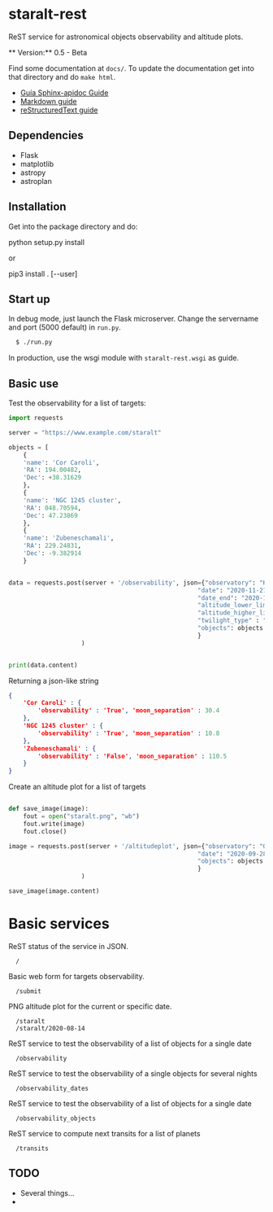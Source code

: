 # staralt-rest

ReST service for astronomical objects observability and altitude plots.

** Version:** 0.5 - Beta

Find some documentation at `docs/`. To update the documentation get into that directory and do `make html`.

* [Guía Sphinx-apidoc Guide](https://medium.com/@eikonomega/getting-started-with-sphinx-autodoc-part-1-2cebbbca5365)
* [Markdown guide](https://guides.github.com/features/mastering-markdown/)
* [reStructuredText guide](https://www.sphinx-doc.org/es/master/usage/restructuredtext/basics.html)

## Dependencies

* Flask
* matplotlib
* astropy
* astroplan

## Installation

Get into the package directory and do:

  python setup.py install

or

  pip3 install . [--user]

## Start up

In debug mode, just launch the Flask microserver. Change the servername and port (5000 default) in `run.py`. 

```bash
  $ ./run.py
```

In production, use the wsgi module with `staralt-rest.wsgi` as guide. 

## Basic use

Test the observability for a list of targets:

```python
import requests

server = "https://www.example.com/staralt"

objects = [
    {
    'name': 'Cor Caroli',
    'RA': 194.00482,
    'Dec': +38.31629
    },
    {
    'name': 'NGC 1245 cluster',
    'RA': 048.70594,
    'Dec': 47.23869
    },
    {
    'name': 'Zubeneschamali',
    'RA': 229.24831,
    'Dec': -9.382914
    }


data = requests.post(server + '/observability', json={"observatory": "Keck", 
                                                    "date": "2020-11-21 22:00",
                                                    "date_end": "2020-11-22 06:00",
                                                    "altitude_lower_limit": 30,
                                                    "altitude_higher_limit": 90,
                                                    "twilight_type" : "astronomical",
                                                    "objects": objects
                                                    }
                    )


print(data.content)
```

Returning a json-like string

```json
{
    'Cor Caroli' : {
        'observability' : 'True', 'moon_separation' : 30.4
    },
    'NGC 1245 cluster' : {
        'observability' : 'True', 'moon_separation' : 10.8
    },
    'Zubeneschamali' : {
        'observability' : 'False', 'moon_separation' : 110.5
    }
}
```


Create an altitude plot for a list of targets

```python

def save_image(image):
    fout = open("staralt.png", "wb")
    fout.write(image)
    fout.close()

image = requests.post(server + '/altitudeplot', json={"observatory": "OT", 
                                                    "date": "2020-09-28",
                                                    "objects": objects
                                                    }
                    )

save_image(image.content)
```


# Basic services

ReST status of the service in JSON. 

```
  /
```


Basic web form for targets observability. 

```
  /submit
```


PNG altitude plot for the current or specific date. 

```
  /staralt
  /staralt/2020-08-14
```


ReST service to test the observability of a list of objects for a single date

```
  /observability
```


ReST service to test the observability of a single objects for several nights

```
  /observability_dates
```

ReST service to test the observability of a list of objects for a single date

```
  /observability_objects
```

ReST service to compute next transits for a list of planets

```
  /transits
```


## TODO

  * Several things...
  * 